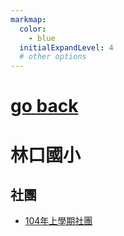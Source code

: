 ```yaml
---
markmap:
  color:
    - blue
  initialExpandLevel: 4
  # other options
---
```


# [go back](../index.html)
# 林口國小
## 社團
- [104年上學期社團](https://esa.ntpc.edu.tw/jsp/act_register/actreg.jsp?schno=014749)
